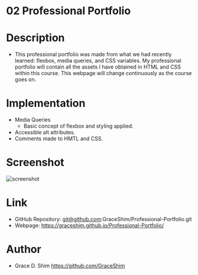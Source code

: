 # 02 Professional Portfolio

# Description 
* This professional portfolio was made from what we had recently learned: flexbox, media queries, and CSS variables. My professional portfolio will contain all the assets I have obtained in HTML and CSS within this course. This webpage will change continuously as the course goes on.

# Implementation
* Media Queries
  * Basic concept of flexbox and styling applied.
* Accessible alt attributes.
* Comments made to HMTL and CSS.

# Screenshot
![screenshot](/Assets/image/screenshot-portfolio.png)

# Link
* GitHub Repository: git@github.com:GraceShim/Professional-Portfolio.git
* Webpage: https://graceshim.github.io/Professional-Portfolio/

# Author
* Grace D. Shim https://github.com/GraceShim
